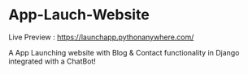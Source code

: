 # App-Lauch-Website

Live Preview : https://launchapp.pythonanywhere.com/

A App Launching website with Blog & Contact functionality in Django integrated with a ChatBot!
